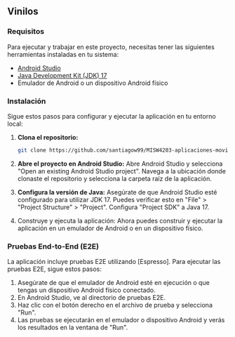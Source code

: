 ## Vinilos

### Requisitos

Para ejecutar y trabajar en este proyecto, necesitas tener las siguientes herramientas instaladas en tu sistema:

- [Android Studio](https://developer.android.com/studio)
- [Java Development Kit (JDK) 17](https://www.oracle.com/java/technologies/javase-jdk17-downloads.html)
- Emulador de Android o un dispositivo Android físico

### Instalación

Sigue estos pasos para configurar y ejecutar la aplicación en tu entorno local:

1. **Clona el repositorio:**

   ```bash
   git clone https://github.com/santiagow99/MISW4203-aplicaciones-moviles-ssjl.git

2. **Abre el proyecto en Android Studio:**
   Abre Android Studio y selecciona "Open an existing Android Studio project".
   Navega a la ubicación donde clonaste el repositorio y selecciona la carpeta raíz de la aplicación.

3. **Configura la versión de Java:**
   Asegúrate de que Android Studio esté configurado para utilizar JDK 17.
   Puedes verificar esto en "File" > "Project Structure" > "Project".
   Configura "Project SDK" a Java 17.
   
4. Construye y ejecuta la aplicación:
   Ahora puedes construir y ejecutar la aplicación en un emulador de Android o en un dispositivo físico.

### Pruebas End-to-End (E2E)
   La aplicación incluye pruebas E2E utilizando [Espresso]. Para ejecutar las pruebas E2E, sigue estos pasos:
   1. Asegúrate de que el emulador de Android esté en ejecución o que tengas un dispositivo Android físico conectado.
   2. En Android Studio, ve al directorio de pruebas E2E.
   3. Haz clic con el botón derecho en el archivo de prueba y selecciona "Run".
   4. Las pruebas se ejecutarán en el emulador o dispositivo Android y verás los resultados en la ventana de "Run".